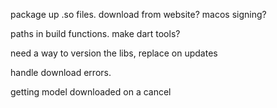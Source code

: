 package up .so files. download from website? macos signing?

paths in build functions. make dart tools?

need a way to version the libs, replace on updates

handle download errors.

getting model downloaded on a cancel
